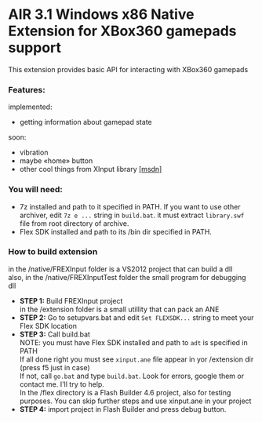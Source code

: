 # AIR 3.1 Windows x86 Native Extension for XBox360 gamepads support

This extension provides basic API for interacting with XBox360 gamepads

### Features:  

implemented:  
+ getting information about gamepad state  

soon:  
+ vibration  
+ maybe «home» button  
+ other cool things from XInput library [\[msdn\]](http://msdn.microsoft.com/en-us/library/windows/desktop/ee417007\(v=vs.85\).aspx)  

### You will need:

+ 7z installed and path to it specified in PATH. If you want to use other archiver, edit `7z e ...` string in `build.bat`. it must extract `library.swf` file from root directory of archive.
+ Flex SDK installed and path to its /bin dir specified in PATH.
	
### How to build extension
in the /native/FREXInput folder is a VS2012 project that can build a dll  
also, in the /native/FREXInputTest folder the small program for debugging dll  
+ __STEP 1:__ Build FREXInput project  
in the /extension folder is a small utillity that can pack an ANE  
+ __STEP 2:__ Go to setupvars.bat and edit `Set FLEXSDK...` string to meet your Flex SDK location  
+ __STEP 3:__ Call build.bat  
NOTE: you must have Flex SDK installed and path to `adt` is specified in PATH  
If all done right you must see `xinput.ane` file appear in yor /extension dir (press f5 just in case)  
If not, call `go.bat` and type `build.bat`. Look for errors, google them or contact me. I'll try to help.  
In the /flex directory is a Flash Builder 4.6 project, also for testing purposes. You can skip further steps and use xinput.ane in your project
+ __STEP 4:__ import project in Flash Builder and press debug button.
	
